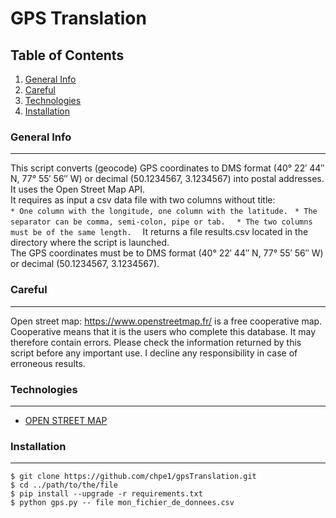 # GPS Translation

## Table of Contents
1. [General Info](#general-info)
1. [Careful](#careful)
2. [Technologies](#technologies)
3. [Installation](#installation)

### General Info
***
This script converts (geocode) GPS coordinates to DMS format (40° 22′ 44″ N, 77° 55′ 56″ W) or decimal (50.1234567, 3.1234567) into postal addresses.  
It uses the Open Street Map API.  
It requires as input a csv data file with two columns without title:  
   `* One column with the longitude, one column with the latitude. ` 
   `* The separator can be comma, semi-colon, pipe or tab.  `
   `* The two columns must be of the same length.  `
It returns a file results.csv located in the directory where the script is launched.  
The GPS coordinates must be to DMS format (40° 22′ 44″ N, 77° 55′ 56″ W) or decimal (50.1234567, 3.1234567).  

### Careful
***
Open street map: https://www.openstreetmap.fr/ is a free cooperative map.
Cooperative means that it is the users who complete this database. It may therefore contain errors.
Please check the information returned by this script before any important use.
I decline any responsibility in case of erroneous results.

### Technologies
***
* [OPEN STREET MAP](https://www.openstreetmap.fr/)

### Installation
***

```
$ git clone https://github.com/chpe1/gpsTranslation.git  
$ cd ../path/to/the/file  
$ pip install --upgrade -r requirements.txt  
$ python gps.py -- file mon_fichier_de_donnees.csv  
```
